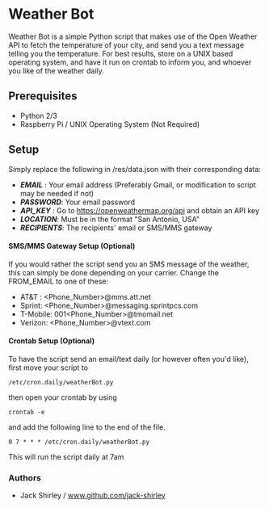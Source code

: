 # Weather Bot

Weather Bot is a simple Python script that makes use of the Open Weather API to fetch the temperature of your city,
and send you a text message telling you the temperature. For best results, store on a UNIX based operating system, and have
it run on crontab to inform you, and whoever you like of the weather daily.

## Prerequisites

- Python 2/3
- Raspberry Pi / UNIX Operating System (Not Required)

## Setup

Simply replace the following in /res/data.json with their corresponding data:

- ***EMAIL*** : Your email address (Preferably Gmail, or modification to script may be needed if not)
- ***PASSWORD***: Your email password
- ***API_KEY*** : Go to https://openweathermap.org/api and obtain an API key
- ***LOCATION***: Must be in the format "San Antonio, USA"
- ***RECIPIENTS***: The recipients' email or SMS/MMS gateway

#### SMS/MMS Gateway Setup (Optional)

If you would rather the script send you an SMS message of the weather, this can simply be done depending on your carrier.
Change the FROM_EMAIL to one of these:

- AT&T : <Phone_Number>@mms.att.net
- Sprint: <Phone_Number>@messaging.sprintpcs.com
- T-Mobile: 001<Phone_Number>@tmomail.net
- Verizon: <Phone_Number>@vtext.com

#### Crontab Setup (Optional)

To have the script send an email/text daily (or however often you'd like), first move your script to

```
/etc/cron.daily/weatherBot.py
```

then open your crontab by using

```
crontab -e
```

and add the following line to the end of the file.

```
0 7 * * * /etc/cron.daily/weatherBot.py
```

This will run the script daily at 7am

### Authors

- Jack Shirley / www.github.com/jack-shirley
